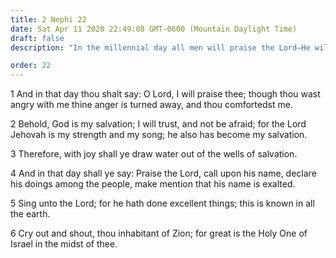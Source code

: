 ```yaml
---
title: 2 Nephi 22
date: Sat Apr 11 2020 22:49:08 GMT-0600 (Mountain Daylight Time)
draft: false
description: "In the millennial day all men will praise the Lord—He will dwell among them—Compare Isaiah 12. About 559–545 B.C."

order: 22
---
```

    
1 And in that day thou shalt say: O Lord, I will praise thee; though thou wast angry with me thine anger is turned away, and thou comfortedst me.

2 Behold, God is my salvation; I will trust, and not be afraid; for the Lord Jehovah is my strength and my song; he also has become my salvation.

3 Therefore, with joy shall ye draw water out of the wells of salvation.

4 And in that day shall ye say: Praise the Lord, call upon his name, declare his doings among the people, make mention that his name is exalted.

5 Sing unto the Lord; for he hath done excellent things; this is known in all the earth.

6 Cry out and shout, thou inhabitant of Zion; for great is the Holy One of Israel in the midst of thee.
